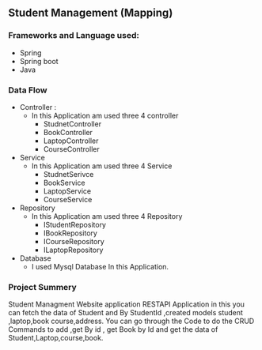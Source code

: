 ## Student Management (Mapping)
### Frameworks and Language used:
* Spring
* Spring boot
* Java

### Data Flow
* Controller : 
  * In this Application am used three 4 controller
    * StudnetController
    * BookController
    * LaptopController
    * CourseController
* Service
  * In this Application am used three 4 Service
    * StudnetSerivce
    * BookService
    * LaptopService
    * CourseService
* Repository
  * In this Application am used three 4 Repository
    * IStudentRepository
    * IBookRepository
    * ICourseRepository
    * ILaptopRepository
* Database
  * I used Mysql Database In this Application.


### Project Summery

Student Managment Website application RESTAPI Application in this you can fetch the data of  Student and By StudentId ,created models student ,laptop,book course,address. You can go through the Code to do the CRUD Commands to add ,get By id , get Book by Id and get the data of Student,Laptop,course,book.


